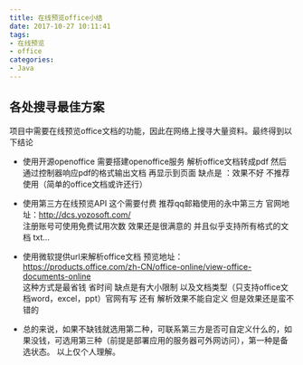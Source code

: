 ```yaml
---
title: 在线预览office小结
date: 2017-10-27 10:11:41
tags: 
- 在线预览
- office
categories: 
- Java
---
```


 ## 各处搜寻最佳方案
   项目中需要在线预览office文档的功能，因此在网络上搜寻大量资料。最终得到以下结论
  -  使用开源openoffice 需要搭建openoffice服务 解析office文档转成pdf 然后通过控制器响应pdf的格式输出文档        再显示到页面
      缺点是 ：效果不好 不推荐使用（简单的office文档或许还行）  

  - 使用第三方在线预览API 这个需要付费 推荐qq邮箱使用的永中第三方
    官网地址：http://dcs.yozosoft.com/  
    注册账号可使用免费试用次数 效果还是很满意的 并且似乎支持所有格式的文档 txt...


  -  使用微软提供url来解析office文档 
  预览地址：https://products.office.com/zh-CN/office-online/view-office-documents-online  
  这种方式是最省钱 省时间 缺点是有大小限制 以及文档类型（只支持office文档word，excel，ppt）官网有写  还有 解析效果不能自定义 但是效果还是蛮不错的
 
  - 总的来说，如果不缺钱就选用第二种，可联系第三方是否可自定义什么的，如果没钱，可选用第三种（前提是部署应用的服务器可外网访问），第一种是备选状态。
  以上仅个人理解。